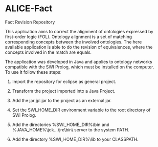 # ALICE-Fact
Fact Revision Repository

This application aims to correct the alignment of ontologies expressed by first-order logic (FOL). Ontology alignment is a set of matching corresponding concepts between the involved ontologies. The here available application is able to do the revision of equivalences, where the concepts involved in the match are equals.

The application was developed in Java and applies to ontology networks compatible with the SWI Prolog, which must be installed on the computer. To use it follow these steps:

1) Import the repository for eclipse as general project.

2) Transform the project imported into a Java Project.

3) Add the jar jpl.jar to the project as an external jar.

4) Set the SWI_HOME_DIR environment variable to the root directory of SWI Prolog.

5) Add the directories %SWI_HOME_DIR%\bin and %JAVA_HOME%\jdk...\jre\bin\ server to the system PATH.

6) Add the directory %SWI_HOME_DIR%\lib to your CLASSPATH.
